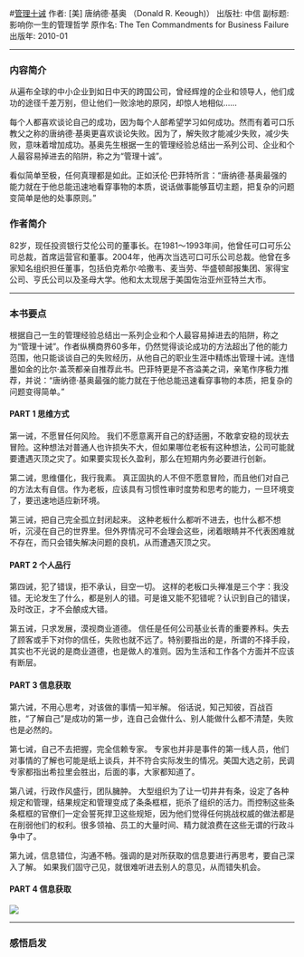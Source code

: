 #[管理十诫](https://book.douban.com/subject/4223249/)
作者: [美] 唐纳德·基奥 （Donald R. Keough)）
出版社: 中信
副标题: 影响你一生的管理哲学
原作名: The Ten Commandments for Business Failure
出版年: 2010-01
***
### 内容简介 
从遍布全球的中小企业到如日中天的跨国公司，曾经辉煌的企业和领导人，他们成功的途径千差万别，但让他们一败涂地的原冈，却惊人地相似……

每个人都喜欢谈论自己的成功，因为每个人部希望学习如何成功。然而有着可口乐教父之称的唐纳德·基奥更喜欢谈论失败。因为了，解失败才能减少失败，减少失败，意味着增加成功。基奥先生根据一生的管理经验总结出一系列公司、企业和个人最容易掉进去的陷阱，称之为“管理十诚”。

看似简单至极，任何真理都是如此。正如沃伦·巴菲特所言：“唐纳德·基奥最强的能力就在于他总能迅速地看穿事物的本质，说话做事能够苴切主题，把复杂的问题变简单是他的处事原则。”

### 作者简介 
82岁，现任投资银行艾伦公司的董事长。在1981～1993年间，他曾任可口可乐公司总裁，首席运营官和董事。2004年，他再次当选可口可乐公司总裁。他曾在多家知名组织担任董事，包括伯克希尔·哈撒韦、麦当劳、华盛顿邮报集团、家得宝公司、亨氏公司以及圣母大学。他和太太现居于美国佐治亚州亚特兰大市。

***
### 本书要点
根据自己一生的管理经验总结出一系列企业和个人最容易掉进去的陷阱，称之为“管理十诫”。作者纵横商界60多年，仍然觉得谈论成功的方法超出了他的能力范围，他只能谈谈自己的失败经历，从他自己的职业生涯中精炼出管理十诫。连惜墨如金的比尔·盖茨都亲自推荐此书。巴菲特更是不吝溢美之词，亲笔作序极力推荐，并说：“唐纳德·基奥最强的能力就在于他总能迅速看穿事物的本质，把复杂的问题变得简单。”

#### PART 1 思维方式
第一诫，不愿冒任何风险。
我们不愿意离开自己的舒适圈，不敢拿安稳的现状去冒险。这种想法对普通人也许损失不大，但如果哪位老板有这种想法，公司可能就要遭遇灭顶之灾了。如果要实现长久盈利，那么在短期内务必要进行创新。

第二诫，思维僵化，我行我素。
真正固执的人不但不愿意冒险，而且他们对自己的方法太有自信。作为老板，应该具有习惯性审时度势和思考的能力，一旦环境变了，要迅速地适应新环境。

第三诫，把自己完全孤立封闭起来。
这种老板什么都听不进去，也什么都不想听，沉浸在自己的世界里。但外界情况可不会理会这些，闭着眼睛并不代表困难就不存在，而只会错失解决问题的良机，从而遭遇灭顶之灾。

#### PART 2 个人品行
第四诫，犯了错误，拒不承认，目空一切。
这样的老板口头禅准是三个字：我没错。无论发生了什么，都是别人的错。可是谁又能不犯错呢？认识到自己的错误，及时改正，才不会酿成大错。

第五诫，只求发展，漠视商业道德。
信任是任何公司基业长青的重要养料。失去了顾客或手下对你的信任，失败也就不远了。特别要指出的是，所谓的不择手段，其实也不光说的是商业道德，也是做人的准则。因为生活和工作各个方面并不应该有断层。

#### PART 3 信息获取
第六诫，不用心思考，对该做的事情一知半解。
俗话说，知己知彼，百战百胜，“了解自己”是成功的第一步，连自己会做什么、别人能做什么都不清楚，失败也是必然的。

第七诫，自己不去把握，完全信赖专家。
专家也并非是事件的第一线人员，他们对事情的了解也可能是纸上谈兵，并不符合实际发生的情况。美国大选之前，民调专家都指出希拉里会胜出，后面的事，大家都知道了。

第八诫，行政作风盛行，团队臃肿。
大型组织为了让一切井井有条，设定了各种规定和管理，结果规定和管理变成了条条框框，扼杀了组织的活力。而控制这些条条框框的官僚们一定会誓死捍卫这些规矩，因为他们觉得任何挑战权威的做法都是在削弱他们的权利。很多领袖、员工的大量时间、精力就浪费在这些无谓的行政斗争中了。

第九诫，信息错位，沟通不畅。强调的是对所获取的信息要进行再思考，要自己深入了解。
如果我们固守己见，就很难听进去别人的意见，从而错失机会。

#### PART 4 信息获取

![](./_image/2017-07-14-06-31-00.jpg)
***
### 感悟启发
